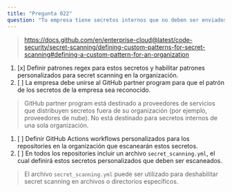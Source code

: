 ```yaml
---
title: "Pregunta 022"
question: "Tu empresa tiene secretos internos que no deben ser enviados a los GitHub repositories. El patrón de estos secretos no es conocido por GitHub y, por lo tanto, no es detectado por secret scanning. ¿Qué pueden hacer las empresas para proteger a sus desarrolladores de enviar estos secretos accidentalmente a los repositories en su GitHub Organization?"
---
```



> https://docs.github.com/en/enterprise-cloud@latest/code-security/secret-scanning/defining-custom-patterns-for-secret-scanning#defining-a-custom-pattern-for-an-organization
1. [x] Definir patrones regex para estos secretos y habilitar patrones personalizados para secret scanning en la organización.
1. [ ] La empresa debe unirse al GitHub partner program para que el patrón de los secretos de la empresa sea reconocido.
> GitHub partner program está destinado a proveedores de servicios que distribuyen secretos fuera de su organización (por ejemplo, proveedores de nube). No está destinado para secretos internos de una sola organización.
1. [ ] Definir GitHub Actions workflows personalizados para los repositories en la organización que escanearán estos secretos.
1. [ ] En todos los repositories incluir un archivo `secret_scanning.yml`, el cual definirá estos secretos personalizados que deben ser escaneados.
> El archivo `secret_scanning.yml` puede ser utilizado para deshabilitar secret scanning en archivos o directorios específicos.
